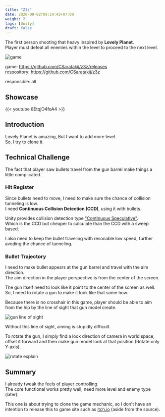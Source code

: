 ```yaml
---
title: "Z3z"
date: 2020-09-02T09:14:43+07:00
weight: 2
tags: [Unity]
draft: false
---
```


The first person shooting that heavy inspired by __Lovely Planet__. \
Player must defeat all enemies within the level to proceed to the next level.

![game](/img/z3z-intro.png)

<!--more-->

game: https://github.com/CSaratakij/z3z/releases \
respository: https://github.com/CSaratakij/z3z

responsible: all

## Showcase
{{< youtube 8EtqjO4foA4 >}}

## Introduction
Lovely Planet is amazing, But I want to add more level. \
So, I try to clone it.

## Technical Challenge
The fact that player saw bullets travel from the gun barrel make things a little complicated.

### Hit Register
Since bullets need to move, I need to make sure the chance of collision tunneling is low. \
I need __Continuous Collision Detection (CCD)__, using it with bullets.

Unity provides collision detection type ["Continuous Speculative"](https://docs.unity3d.com/ScriptReference/CollisionDetectionMode.ContinuousSpeculative.html). \
Which is the CCD but cheaper to calculate than the CCD with a sweep based.

I also need to keep the bullet traveling with resonable low speed, further avoding the chance of tunneling.

### Bullet Trajectory
I need to make bullet appears at the gun barrel and travel with the aim direction. \
The aim direction in the player perspective is from the center of the screen.

The gun itself need to look like it point to the center of the screen as well. \
So, I need to rotate a gun to make it look like that some how.

Because there is no crosshair in this game, player should be able to aim from the hip by the line of sight that gun model create.

![gun line of sight](/img/z3z-gun-line-sight.png)

Without this line of sight, aiming is stupidly difficult.

To rotate the gun, I simply find a look direction of camera in world space, offset it forward and then make gun model look at that position (Rotate only Y-axis).

![rotate explain](/img/z3z-rotate-explain.png)

## Summary
I already tweak the feels of player controlling. \
The core functional works pretty well, need more level and enemy type (later).

This one is about trying to clone the game mechanic, so I don't have an intention to release this to game site such as [itch.io](https://itch.io/) (aside from the source).

